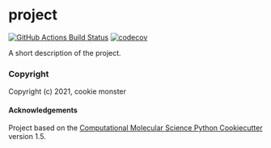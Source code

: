 project
==============================
[//]: # (Badges)
[![GitHub Actions Build Status](https://github.com/cabb99/project/workflows/CI/badge.svg)](https://github.com/cabb99/test_project/actions?query=workflow%3ACI)
[![codecov](https://codecov.io/gh/cabb99/project/branch/master/graph/badge.svg)](https://codecov.io/gh/cabb99/project/branch/master)


A short description of the project.

### Copyright

Copyright (c) 2021, cookie monster


#### Acknowledgements
 
Project based on the 
[Computational Molecular Science Python Cookiecutter](https://github.com/molssi/cookiecutter-cms) version 1.5.
